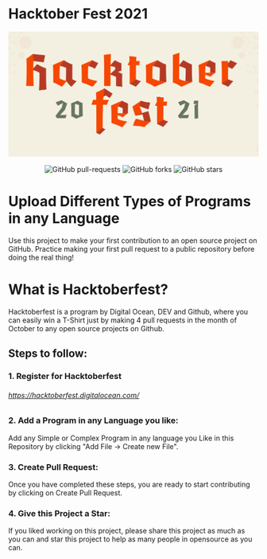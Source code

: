 # Hacktober Fest 2021
![Hacktoberfest 2021](hacktoberfest2021.PNG)

<p align="center">
   <img alt="GitHub pull-requests" src="https://img.shields.io/github/issues-pr/namishkhanna/hacktoberfest2020"></a>
   <img alt="GitHub forks" src="https://img.shields.io/github/forks/namishkhanna/hacktoberfest2020"></a>
   <img alt="GitHub stars" src="https://img.shields.io/github/stars/namishkhanna/hacktoberfest2020"></a>
</p>

# Upload Different Types of Programs in any Language
Use this project to make your first contribution to an open source project on GitHub. Practice making your first pull request to a public repository before doing the real thing!

# What is Hacktoberfest?
Hacktoberfest is a program by Digital Ocean, DEV and Github, where you can easily win a T-Shirt just by making 4 pull requests in the month of October to any open source projects on Github.

## Steps to follow:

### 1. Register for Hacktoberfest
###### https://hacktoberfest.digitalocean.com/

### 2. Add a Program in any Language you like:
Add any Simple or Complex Program in any language you Like in this Repository by clicking "Add File -> Create new File".

### 3. Create Pull Request:
Once you have completed these steps, you are ready to start contributing by clicking on Create Pull Request.

### 4. Give this Project a Star:
If you liked working on this project, please share this project as much as you can and star this project to help as many people in opensource as you can.
